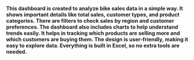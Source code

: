 **This dashboard is created to analyze bike sales data in a simple way. It shows important details like total sales, customer types, and product categories. There are filters to check sales by region and customer preferences. The dashboard also includes charts to help understand trends easily. It helps in tracking which products are selling more and which customers are buying them. The design is user-friendly, making it easy to explore data. Everything is built in Excel, so no extra tools are needed.**
